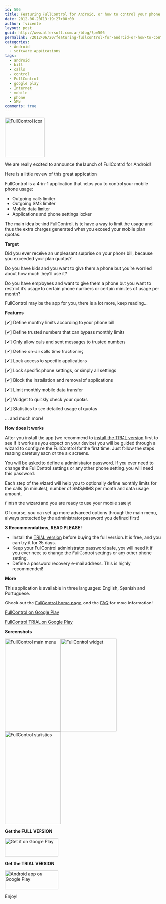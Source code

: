 ```yaml
---
id: 506
title: Featuring FullControl for Android, or how to control your phone bill
date: 2012-06-20T13:19:27+00:00
author: fvicente
layout: post
guid: http://www.alfersoft.com.ar/blog/?p=506
permalink: /2012/06/20/featuring-fullcontrol-for-android-or-how-to-control-your-phone-bill/
categories:
  - Android
  - Software Applications
tags:
  - android
  - bill
  - calls
  - control
  - FullControl
  - google play
  - Internet
  - mobile
  - phone
  - SMS
comments: true
---
```

[<img class="alignleft size-full wp-image-509" title="FullControl icon" src="http://www.alfersoft.com.ar/blog/wp-content/uploads/2012/06/lock_128.png" alt="FullControl icon" width="128" height="128" />](http://www.alfersoft.com.ar/blog/wp-content/uploads/2012/06/lock_128.png)
  
We are really excited to announce the launch of FullControl for Android!
  
Here is a little review of this great application
  
FullControl is a 4-in-1 application that helps you to control your mobile phone usage:
  

  
<!--more-->

  * Outgoing calls limiter
  * Outgoing SMS limiter
  * Mobile data limiter
  * Applications and phone settings locker

The main idea behind FullControl, is to have a way to limit the usage and thus the extra charges generated when you exceed your mobile plan quotas.

**Target**

Did you ever receive an unpleasant surprise on your phone bill, because you exceeded your plan quotas?
  
Do you have kids and you want to give them a phone but you&#8217;re worried about how much they&#8217;ll use it?
  
Do you have employees and want to give them a phone but you want to restrict it&#8217;s usage to certain phone numbers or certain minutes of usage per month?
  
FullControl may be the app for you, there is a lot more, keep reading&#8230;

**Features**

[✔] Define monthly limits according to your phone bill
  
[✔] Define trusted numbers that can bypass monthly limits
  
[✔] Only allow calls and sent messages to trusted numbers
  
[✔] Define on-air calls time fractioning
  
[✔] Lock access to specific applications
  
[✔] Lock specific phone settings, or simply all settings
  
[✔] Block the installation and removal of applications
  
[✔] Limit monthly mobile data transfer
  
[✔] Widget to quickly check your quotas
  
[✔] Statistics to see detailed usage of quotas
  
&#8230; and much more!

**How does it works**

After you install the app (we recommend to <a href="https://play.google.com/store/apps/details?id=br.com.fulldev.fullcontrol.trial" title="FullControl TRIAL" target="_blank">install the TRIAL version</a> first to see if it works as you expect on your device) you will be guided through a wizard to configure the FullControl for the first time. Just follow the steps reading carefully each of the six screens.
  
You will be asked to define a administrator password. If you ever need to change the FullControl settings or any other phone setting, you will need this password.
  
Each step of the wizard will help you to optionally define monthly limits for the calls (in minutes), number of SMS/MMS per month and data usage amount.
  
Finish the wizard and you are ready to use your mobile safely!
  
Of course, you can set up more advanced options through the main menu, always protected by the administrator password you defined first!

**3 Recommendations, READ PLEASE!**

  * Install the <a href="https://play.google.com/store/apps/details?id=br.com.fulldev.fullcontrol.trial" title="FullControl TRIAL" target="_blank">TRIAL version</a> before buying the full version. It is free, and you can try it for 35 days.
  * Keep your FullControl administrator password safe, you will need it if you ever need to change the FullControl settings or any other phone setting.
  * Define a password recovery e-mail address. This is highly recommended!

**More**

This application is available in three languages: English, Spanish and Portuguese.
  
Check out the <a href="http://www.fulldev.com.br/products/fullcontrol" title="FullControl home page" target="_blank">FullControl home page</a>, and the <a href="http://www.fulldev.com.br/products/fullcontrol/help" title="FullControl help page" target="_blank">FAQ</a> for more information!
  
<a href="https://play.google.com/store/apps/details?id=br.com.fulldev.fullcontrol" title="FullControl on Google Play" target="_blank">FullControl on Google Play</a>
  
<a href="https://play.google.com/store/apps/details?id=br.com.fulldev.fullcontrol.trial" title="FullControl TRIAL on Google Play" target="_blank">FullControl TRIAL on Google Play</a>

**Screenshots**

[<img src="http://www.alfersoft.com.ar/blog/wp-content/uploads/2012/06/sshot02_en-180x300.png" alt="FullControl main menu" title="FullControl main menu" width="180" height="300" class="alignleft size-medium wp-image-516" srcset="http://www.alfersoft.com.ar/blog/wp-content/uploads/2012/06/sshot02_en-180x300.png 180w, http://www.alfersoft.com.ar/blog/wp-content/uploads/2012/06/sshot02_en.png 480w" sizes="(max-width: 180px) 100vw, 180px" />](http://www.alfersoft.com.ar/blog/wp-content/uploads/2012/06/sshot02_en.png)[<img src="http://www.alfersoft.com.ar/blog/wp-content/uploads/2012/06/sshot07-180x300.png" alt="FullControl widget" title="FullControl widget" width="180" height="300" class="alignleft size-medium wp-image-517" srcset="http://www.alfersoft.com.ar/blog/wp-content/uploads/2012/06/sshot07-180x300.png 180w, http://www.alfersoft.com.ar/blog/wp-content/uploads/2012/06/sshot07.png 480w" sizes="(max-width: 180px) 100vw, 180px" />](http://www.alfersoft.com.ar/blog/wp-content/uploads/2012/06/sshot07.png)[<img src="http://www.alfersoft.com.ar/blog/wp-content/uploads/2012/06/sshot03_en-180x300.png" alt="FullControl statistics" title="FullControl statistics" width="180" height="300" class="size-medium wp-image-518" srcset="http://www.alfersoft.com.ar/blog/wp-content/uploads/2012/06/sshot03_en-180x300.png 180w, http://www.alfersoft.com.ar/blog/wp-content/uploads/2012/06/sshot03_en.png 480w" sizes="(max-width: 180px) 100vw, 180px" />](http://www.alfersoft.com.ar/blog/wp-content/uploads/2012/06/sshot03_en.png)

**Get the FULL VERSION**

[<img alt="Get it on Google Play" src="http://www.android.com/images/brand/get_it_on_play_logo_large.png"  width="172" height="60" />](http://play.google.com/store/apps/details?id=br.com.fulldev.fullcontrol)

**Get the TRIAL VERSION**

[<img alt="Android app on Google Play" src="http://www.android.com/images/brand/android_app_on_play_logo_large.png" width="172" height="60" />](http://play.google.com/store/apps/details?id=br.com.fulldev.fullcontrol.trial)

Enjoy!
